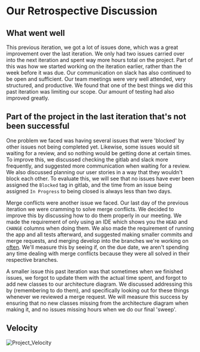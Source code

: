 # Our Retrospective Discussion

## What went well

This previous iteration, we got a lot of issues done, which was a great improvement over the last iteration. We only had two issues carried over into the next iteration and spent way more hours total on the project. Part of this was how we started working on the iteration earlier, rather than the week before it was due. Our communication on slack has also continued to be open and sufficient. Our team meetings were very well attended, very structured, and productive. We found that one of the best things we did this past iteration was limiting our scope. Our amount of testing had also improved greatly.

## Part of the project in the last iteration that's not been successful

One problem we faced was having several issues that were 'blocked' by other issues not being completed yet. Likewise, some issues would sit waiting for a review, and so nothing would be getting done at certain times. To improve this, we discussed checking the gitlab and slack more frequently, and suggested more communication when waiting for a review. We also discussed planning our user stories in a way that they wouldn't block each other. To evaluate this, we will see that no issues have ever been assigned the `Blocked` tag in gitlab, and the time from an issue being assigned `In Progress` to being closed is always less than two days.

Merge conflicts were another issue we faced. Our last day of the previous iteration we were cramming to solve merge conflicts. We decided to improve this by discussing how to do them properly in our meeting. We made the requirement of only using an IDE which shows you the `HEAD` and `CHANGE` columns when doing them. We also made the requirement of running the app and all tests afterward, and suggested making smaller commits and merge requests, and merging develop into the branches we're working on <u>often</u>. We'll measure this by seeing if, on the due date, we aren't spending any time dealing with merge conflicts because they were all solved in their respective branches.

A smaller issue this past iteration was that sometimes when we finished issues, we forgot to update them with the actual time spent, and forgot to add new classes to our architecture diagram. We discussed addressing this by (remembering to do them), and specifically looking out for these things whenever we reviewed a merge request. We will measure this success by ensuring that no new classes missing from the architecture diagram when making it, and no issues missing hours when we do our final 'sweep'.

## Velocity

![Project_Velocity](C:\Users\jmulholl\3350\project\0xc0de---12\Project_Velocity.png)